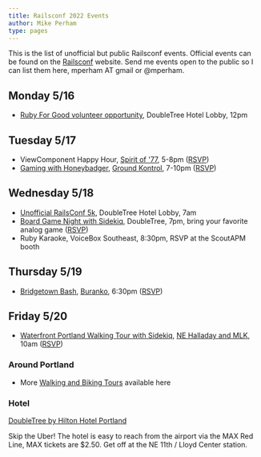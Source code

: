 ```yaml
---
title: Railsconf 2022 Events
author: Mike Perham
type: pages
---
```


This is the list of unofficial but public Railsconf events. Official events can be found on the [Railsconf](https://railsconf.org) website. Send me events open to the public so I can list them here, mperham AT gmail or @mperham.

## Monday 5/16

* [Ruby For Good volunteer opportunity](https://rubyforgood.org/railsconf), DoubleTree Hotel Lobby, 12pm

## Tuesday 5/17

* ViewComponent Happy Hour, [Spirit of '77](https://g.page/spiritof77bar), 5-8pm ([RSVP](https://www.eventbrite.com/e/viewcomponent-happy-hour-tickets-304168585427))
* [Gaming with Honeybadger](https://www.eventbrite.com/e/classic-arcade-bash-hosted-by-honeybadger-and-sidekiq-tickets-332494047647), [Ground Kontrol](https://g.page/ground-kontrol-classic-arcade), 7-10pm ([RSVP](https://www.eventbrite.com/e/classic-arcade-bash-hosted-by-honeybadger-and-sidekiq-tickets-332494047647))


## Wednesday 5/18

* [Unofficial RailsConf 5k](https://joshpuetz.com/events/railsconf-2022-5k.html), DoubleTree Hotel Lobby, 7am
* [Board Game Night with Sidekiq](https://ti.to/contributed-systems/railsconf-2022-board-game-night), DoubleTree, 7pm, bring your favorite analog game ([RSVP](https://ti.to/contributed-systems/railsconf-2022-board-game-night))
* Ruby Karaoke, VoiceBox Southeast, 8:30pm, RSVP at the ScoutAPM booth

## Thursday 5/19

* [Bridgetown Bash](https://www.eventbrite.com/e/bridgetown-bash-tickets-331594466977), [Buranko](https://goo.gl/maps/kVf1ojf3WsJJxjWFA), 6:30pm ([RSVP](https://www.eventbrite.com/e/bridgetown-bash-tickets-331594466977))

## Friday 5/20

* [Waterfront Portland Walking Tour with Sidekiq](https://ti.to/contributed-systems/railsconf-2022-portland-walking-tour), [NE Halladay and MLK](https://www.google.com/maps/@45.5295498,-122.6623516,176m/data=!3m1!1e3), 10am ([RSVP](https://ti.to/contributed-systems/railsconf-2022-portland-walking-tour))

### Around Portland

* More [Walking and Biking Tours](http://aroundportlandtours.com/railsconf-portland-2022/) available here

### Hotel

[DoubleTree by Hilton Hotel Portland](https://goo.gl/maps/ybjw78UBySzprTxU9)

Skip the Uber! The hotel is easy to reach from the airport via the MAX Red Line, MAX tickets are $2.50. Get off at the NE 11th / Lloyd Center station.
